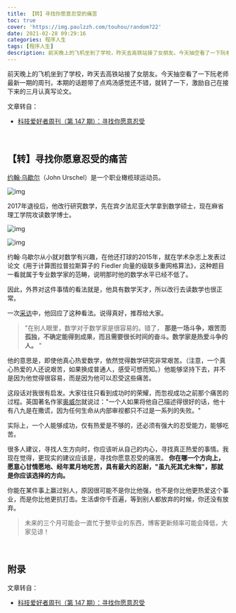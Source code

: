 ```yaml
---
title: 【转】寻找你愿意忍受的痛苦
toc: true
cover: 'https://img.paulzzh.com/touhou/random?22'
date: 2021-02-28 09:29:16
categories: 程序人生
tags: [程序人生]
description: 前天晚上的飞机坐到了学校，昨天去高铁站接了女朋友。今天抽空看了一下阮老师最新一期的周刊，本期的话题带了点鸡汤感觉还不错，就转了一下，激励自己在接下来的三月认真写论文。
---
```


前天晚上的飞机坐到了学校，昨天去高铁站接了女朋友。今天抽空看了一下阮老师最新一期的周刊，本期的话题带了点鸡汤感觉还不错，就转了一下，激励自己在接下来的三月认真写论文。

文章转自：

-   [科技爱好者周刊（第 147 期）：寻找你愿意忍受](http://www.ruanyifeng.com/blog/2021/02/weekly-issue-147.html)

<br/>

<!--more-->

## **【转】寻找你愿意忍受的痛苦**

[约翰·乌歇尔](https://en.wikipedia.org/wiki/John_Urschel)（John Urschel）是一个职业橄榄球运动员。

![img](https://cdn.beekka.com/blogimg/asset/202102/bg2021022205.jpg)

2017年退役后，他改行研究数学，先在宾夕法尼亚大学拿到数学硕士，现在麻省理工学院攻读数学博士。

![img](https://cdn.beekka.com/blogimg/asset/202102/bg2021022206.jpg)

![img](https://cdn.beekka.com/blogimg/asset/202102/bg2021022207.jpg)

约翰·乌歇尔从小就对数学有兴趣，在他还打球的2015年，就在学术杂志上发表过论文《用于计算图拉普拉斯算子的 Fiedler 向量的级联多重网格算法》，这种题目一看就属于专业数学家的范畴，说明那时他的数学水平已经不低了。

因此，外界对这件事情的看法就是，他具有数学天才，所以改行去读数学也很正常。

一次[采访](https://hmmdaily.com/2018/09/28/john-urschel-goes-pro/)中，他回应了这种看法。说得真好，推荐给大家。

>   "在别人眼里，数学对于数学家是很容易的。错了， **那是一场斗争，艰苦而孤独，不确定能得到成果，而且需要很长时间的奋斗。数学家是热爱斗争的人。** "

他的意思是，即使他真心热爱数学，依然觉得数学研究非常艰苦。（注意，一个真心热爱的人还说艰苦，如果换成普通人，感受可想而知。）他能够坚持下去，并不是因为他觉得很容易，而是因为他可以忍受这些痛苦。

这段话对我很有启发。大家往往只看到成功时的荣耀，而忽视成功之前那个痛苦的过程。英国著名作家[奥威尔](http://www.ruanyifeng.com/blog/2004/12/post_94.html)就说过："一个人如果将他自己描述得很好的话，他十有八九是在撒谎，因为任何生命从内部审视都只不过是一系列的失败。"

实际上，一个人能够成功，仅有热爱是不够的，还必须有强大的忍受能力，能够吃苦。

很多人建议，寻找人生方向时，你应该听从自己的内心，寻找真正热爱的事情。我现在觉得，更现实的建议应该是，寻找你愿意忍受的痛苦。 **你在哪一个方向上，愿意心甘情愿地、经年累月地吃苦，具有最大的忍耐，"虽九死其尤未悔"，那就是你应该选择的方向。**

你能在某件事上赢过别人，原因很可能不是你比他强，也不是你比他更热爱这个事业，而是你比他更抗打击。生活虐你千百遍，等到别人都放弃的时候，你还没有放弃。

>   未来的三个月可能会一直忙于整毕业的东西，博客更新频率可能会降低，大家见谅！

<br/>

## **附录**

文章转自：

-   [科技爱好者周刊（第 147 期）：寻找你愿意忍受](http://www.ruanyifeng.com/blog/2021/02/weekly-issue-147.html)

<br/>